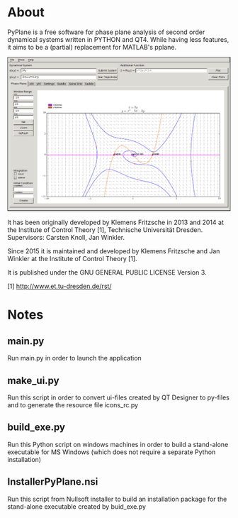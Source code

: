 About
=====
PyPlane is a free software for phase plane analysis of second order 
dynamical systems written in PYTHON and QT4. While having less features, 
it  aims to be a (partial) replacement for MATLAB's pplane.

![Screenshot](/resources/pyplane_screenshot.png?raw=true)

It has been originally developed by Klemens Fritzsche in 2013 and 2014 
at the Institute of Control Theory [1], Technische Universität Dresden. 
Supervisors: Carsten Knoll, Jan Winkler.

Since 2015 it is maintained and developed by Klemens Fritzsche and 
Jan Winkler at the Institute of Control Theory [1].

It is published under the GNU GENERAL PUBLIC LICENSE Version 3.

[1] http://www.et.tu-dresden.de/rst/


Notes
=====

main.py
-------
Run main.py in order to launch the application

make_ui.py
----------
Run this script in order to convert ui-files created by QT Designer to 
py-files and to generate the resource file icons_rc.py

build_exe.py
------------
Run this Python script on windows machines in order to build a stand-alone
executable for MS Windows (which does not require a separate 
Python installation)

InstallerPyPlane.nsi
--------------------
Run this script from Nullsoft installer to build an installation package for 
the stand-alone executable created by buid_exe.py
